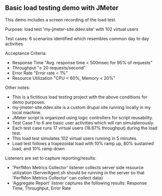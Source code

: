 ## Basic load testing demo with JMeter

This demo includes a screen recording of the load test.

Purpose: load test 'my-jmeter-site.ddev.site' with 102 virtual users

Test cases: 6 scenarios identified which resembles common day to day activities 


Acceptance Criteria:  
* Response Time          "Avg. response time < 500msec for 95% of requests"
* Throughput	          "≥ 20 requests/second"
* Error Rate	          "Error rate < 1%"
* Resource Utilization	"CPU < 60%, Memory < 20%"

Other notes:
* This is a fictitious load testing project with the above conditions for demo purposes.
* my-jmeter-site.ddev.site is a custom drupal site running locally in my local machine.
* JMeter script is organized using logic controllers for script reusability.
* Test Case 1 to 6 are basic user activities which will ran simulatenously.
* Each test case runs 17 virtual users (16.67% throughput) during the load test.
* This load test simulates 102 virtual users running in 5 minutes.
* Load test follows a trapezoidal load with 10% ramp up, 80% sustained load, and 10% ramp down

Listeners are set to capture reporting/results:

* 'PerfMon Metrics Collector' listener collects server side resource utilization (ServerAgent.sh should be running in the server so that 'PerfMon Metrics Collector' can collect data)
* 'Aggregate Report' listner captures the following results: Response Time, Throughput, Error Rate

